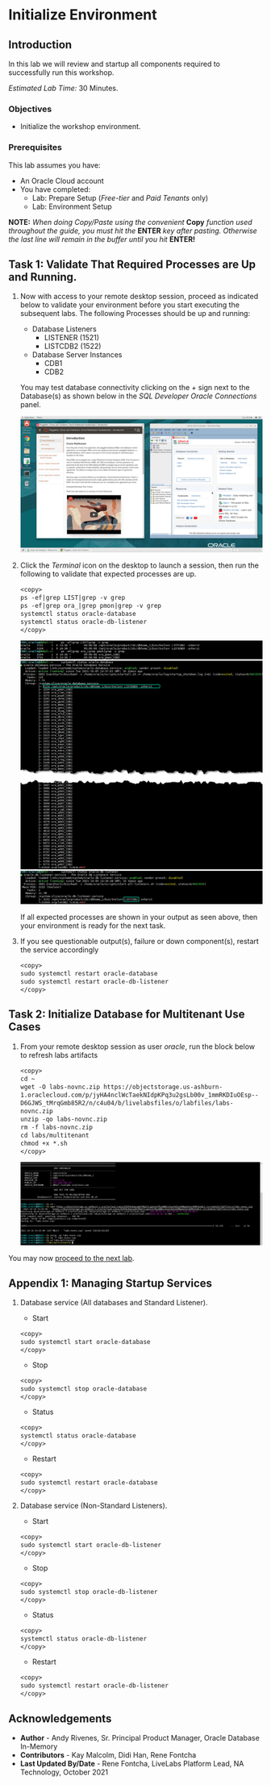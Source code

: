 # Initialize Environment

## Introduction

In this lab we will review and startup all components required to successfully run this workshop.

*Estimated Lab Time:* 30 Minutes.

### Objectives
- Initialize the workshop environment.

### Prerequisites
This lab assumes you have:
- An Oracle Cloud account
- You have completed:
    - Lab: Prepare Setup (*Free-tier* and *Paid Tenants* only)
    - Lab: Environment Setup

**NOTE:** *When doing Copy/Paste using the convenient* **Copy** *function used throughout the guide, you must hit the* **ENTER** *key after pasting. Otherwise the last line will remain in the buffer until you hit* **ENTER!**

## Task 1: Validate That Required Processes are Up and Running.

1. Now with access to your remote desktop session, proceed as indicated below to validate your environment before you start executing the subsequent labs. The following Processes should be up and running:

    - Database Listeners
        - LISTENER (1521)
        - LISTCDB2 (1522)
    - Database Server Instances
        - CDB1
        - CDB2

    You may test database connectivity clicking on the *+* sign next to the Database(s) as shown below in the *SQL Developer Oracle Connections* panel.

    ![](./images/19c_hol_landing.png " ")

2. Click the *Terminal* icon on the desktop to launch a session, then run the following to validate that expected processes are up.

    ```
    <copy>
    ps -ef|grep LIST|grep -v grep
    ps -ef|grep ora_|grep pmon|grep -v grep
    systemctl status oracle-database
    systemctl status oracle-db-listener
    </copy>
    ```

    ![](./images/check-pmon-up.png " ")
    ![](./images/check-db-service-up.png " ")
    ![](./images/check-dblistner-service-up.png " ")

    If all expected processes are shown in your output as seen above, then your environment is ready for the next task.  

3. If you see questionable output(s), failure or down component(s), restart the service accordingly

    ```
    <copy>
    sudo systemctl restart oracle-database
    sudo systemctl restart oracle-db-listener
    </copy>
    ```

## Task 2: Initialize Database for Multitenant Use Cases

1. From your remote desktop session as user *oracle*, run the block below to refresh labs artifacts

    ```
    <copy>
    cd ~
    wget -O labs-novnc.zip https://objectstorage.us-ashburn-1.oraclecloud.com/p/jyHA4nclWcTaekNIdpKPq3u2gsLb00v_1mmRKDIuOEsp--D6GJWS_tMrqGmb85R2/n/c4u04/b/livelabsfiles/o/labfiles/labs-novnc.zip
    unzip -qo labs-novnc.zip
    rm -f labs-novnc.zip
    cd labs/multitenant
    chmod +x *.sh
    </copy>
    ```

    ![](./images/init-multitenant.png " ")

You may now [proceed to the next lab](#next).

## Appendix 1: Managing Startup Services

1. Database service (All databases and Standard Listener).

    - Start

    ```
    <copy>
    sudo systemctl start oracle-database
    </copy>
    ```
    - Stop

    ```
    <copy>
    sudo systemctl stop oracle-database
    </copy>
    ```

    - Status

    ```
    <copy>
    systemctl status oracle-database
    </copy>
    ```

    - Restart

    ```
    <copy>
    sudo systemctl restart oracle-database
    </copy>
    ```

2. Database service (Non-Standard Listeners).

    - Start

    ```
    <copy>
    sudo systemctl start oracle-db-listener
    </copy>
    ```
    - Stop

    ```
    <copy>
    sudo systemctl stop oracle-db-listener
    </copy>
    ```

    - Status

    ```
    <copy>
    systemctl status oracle-db-listener
    </copy>
    ```

    - Restart

    ```
    <copy>
    sudo systemctl restart oracle-db-listener
    </copy>
    ```

## Acknowledgements
* **Author** - Andy Rivenes, Sr. Principal Product Manager, Oracle Database In-Memory
* **Contributors** - Kay Malcolm, Didi Han, Rene Fontcha
* **Last Updated By/Date** - Rene Fontcha, LiveLabs Platform Lead, NA Technology, October 2021
